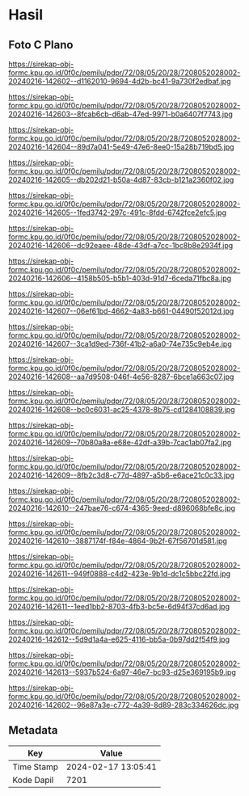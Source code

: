 # Hasil

## Foto C Plano

https://sirekap-obj-formc.kpu.go.id/0f0c/pemilu/pdpr/72/08/05/20/28/7208052028002-20240216-142602--d1162010-9694-4d2b-bc41-9a730f2edbaf.jpg

https://sirekap-obj-formc.kpu.go.id/0f0c/pemilu/pdpr/72/08/05/20/28/7208052028002-20240216-142603--8fcab6cb-d6ab-47ed-9971-b0a6407f7743.jpg

https://sirekap-obj-formc.kpu.go.id/0f0c/pemilu/pdpr/72/08/05/20/28/7208052028002-20240216-142604--89d7a041-5e49-47e6-8ee0-15a28b719bd5.jpg

https://sirekap-obj-formc.kpu.go.id/0f0c/pemilu/pdpr/72/08/05/20/28/7208052028002-20240216-142605--db202d21-b50a-4d87-83cb-b121a2360f02.jpg

https://sirekap-obj-formc.kpu.go.id/0f0c/pemilu/pdpr/72/08/05/20/28/7208052028002-20240216-142605--1fed3742-297c-491c-8fdd-6742fce2efc5.jpg

https://sirekap-obj-formc.kpu.go.id/0f0c/pemilu/pdpr/72/08/05/20/28/7208052028002-20240216-142606--dc92eaee-48de-43df-a7cc-1bc8b8e2934f.jpg

https://sirekap-obj-formc.kpu.go.id/0f0c/pemilu/pdpr/72/08/05/20/28/7208052028002-20240216-142606--4158b505-b5b1-403d-91d7-6ceda71fbc8a.jpg

https://sirekap-obj-formc.kpu.go.id/0f0c/pemilu/pdpr/72/08/05/20/28/7208052028002-20240216-142607--06ef61bd-4662-4a83-b661-04490f52012d.jpg

https://sirekap-obj-formc.kpu.go.id/0f0c/pemilu/pdpr/72/08/05/20/28/7208052028002-20240216-142607--3ca1d9ed-736f-41b2-a6a0-74e735c9eb4e.jpg

https://sirekap-obj-formc.kpu.go.id/0f0c/pemilu/pdpr/72/08/05/20/28/7208052028002-20240216-142608--aa7d9508-046f-4e56-8287-6bce1a663c07.jpg

https://sirekap-obj-formc.kpu.go.id/0f0c/pemilu/pdpr/72/08/05/20/28/7208052028002-20240216-142608--bc0c6031-ac25-4378-8b75-cd1284108839.jpg

https://sirekap-obj-formc.kpu.go.id/0f0c/pemilu/pdpr/72/08/05/20/28/7208052028002-20240216-142609--70b80a8a-e68e-42df-a39b-7cac1ab07fa2.jpg

https://sirekap-obj-formc.kpu.go.id/0f0c/pemilu/pdpr/72/08/05/20/28/7208052028002-20240216-142609--8fb2c3d8-c77d-4897-a5b6-e6ace21c0c33.jpg

https://sirekap-obj-formc.kpu.go.id/0f0c/pemilu/pdpr/72/08/05/20/28/7208052028002-20240216-142610--247bae76-c674-4365-9eed-d896068bfe8c.jpg

https://sirekap-obj-formc.kpu.go.id/0f0c/pemilu/pdpr/72/08/05/20/28/7208052028002-20240216-142610--3887174f-f84e-4864-9b2f-67f56701d581.jpg

https://sirekap-obj-formc.kpu.go.id/0f0c/pemilu/pdpr/72/08/05/20/28/7208052028002-20240216-142611--949f0888-c4d2-423e-9b1d-dc1c5bbc22fd.jpg

https://sirekap-obj-formc.kpu.go.id/0f0c/pemilu/pdpr/72/08/05/20/28/7208052028002-20240216-142611--1eed1bb2-8703-4fb3-bc5e-6d94f37cd6ad.jpg

https://sirekap-obj-formc.kpu.go.id/0f0c/pemilu/pdpr/72/08/05/20/28/7208052028002-20240216-142612--5d9d1a4a-e625-4116-bb5a-0b97dd2f54f9.jpg

https://sirekap-obj-formc.kpu.go.id/0f0c/pemilu/pdpr/72/08/05/20/28/7208052028002-20240216-142613--5937b524-6a97-46e7-bc93-d25e369195b9.jpg

https://sirekap-obj-formc.kpu.go.id/0f0c/pemilu/pdpr/72/08/05/20/28/7208052028002-20240216-142602--96e87a3e-c772-4a39-8d89-283c334626dc.jpg


## Metadata

| Key        | Value               |
| ---------- | ------------------- |
| Time Stamp | 2024-02-17 13:05:41 |
| Kode Dapil | 7201                |



